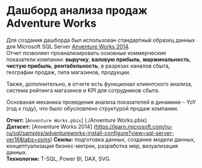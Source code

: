 # Дашборд анализа продаж Adventure Works 

Для создания дашборда был использован стандартный образец данных для Microsoft SQL Server [Anventure Works 2014](https://learn.microsoft.com/ru-ru/sql/samples/adventureworks-install-configure?view=sql-server-ver16&tabs=ssms).  
Отчет позволяет проанализировать основные коммерческие показатели компании: **выручку**, **валовую прибыль**, **маржинальность**, **чистую прибыль**, **рентабельность**, в разрезах каналов сбыта, географии продаж, типа магазинов, продукции.

Также, дополнительно, в отчете есть функционал клиентского анализа, система рейтинга магазинов и KPI для сотрудников сбыта.  

Основаная механика проведения анализа показателей в динамике – YoY (год к году), что было обусловлено структурой продаж компании. 

**Отчет:** [`Anventure Works.pbix`] (./Anventure Works.pbix)    
**Датасет:** [Anventure Works 2014] (https://learn.microsoft.com/ru-ru/sql/samples/adventureworks-install-configure?view=sql-server-ver16&tabs=ssms)
**Скилы:** подготовка данных, создание модели данных, концептуализация бизнес-метрик, разработка мер, визуализация данных.  
**Технологии:** T-SQL, Power BI, DAX, SVG.